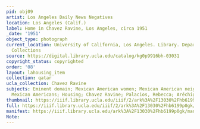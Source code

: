```yaml
---
pid: obj09
artist: Los Angeles Daily News Negatives
location: Los Angeles (Calif.)
label: Home in Chavez Ravine, Los Angeles, circa 1951
_date: '1951'
object_type: photograph
current_location: University of California, Los Angeles. Library. Department of Special
  Collections
source: https://digital.library.ucla.edu/catalog/kg0p9916bh-03031
copyright_status: copyrighted
order: '08'
layout: lahousing_item
collection: qatar
ucla_collection: Chavez Ravine
subjects: Eminent domain; Mexican American women; Mexican American neighborhoods;
  Mexican Americans; Housing; Chavez Ravine; Palacios, Rebecca; Aréchiga Family
thumbnail: https://iiif.library.ucla.edu/iiif/2/ark%3A%2F13030%2Fhb6199p0gk/full/250,/0/default.jpg
full: https://iiif.library.ucla.edu/iiif/2/ark%3A%2F13030%2Fhb6199p0gk/full/full/0/default.jpg
manifest: https://iiif.library.ucla.edu/ark%3A%2F13030%2Fhb6199p0gk/manifest
Note: 
---
```


